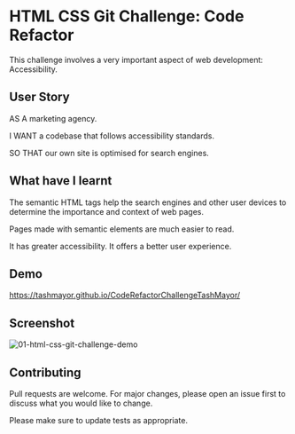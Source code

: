 # HTML CSS Git Challenge: Code Refactor

This challenge involves a very important aspect of web development: Accessibility.

## User Story
AS A marketing agency.

I WANT a codebase that follows accessibility standards.

SO THAT our own site is optimised for search engines.

## What have I learnt
The semantic HTML tags help the search engines and other user devices to determine the importance and context of web pages.

Pages made with semantic elements are much easier to read. 

It has greater accessibility. It offers a better user experience.

## Demo
https://tashmayor.github.io/CodeRefactorChallengeTashMayor/

## Screenshot
![01-html-css-git-challenge-demo](https://user-images.githubusercontent.com/56591001/197475903-7984e1b2-d002-47a0-b0a1-d54998490f17.png)

## Contributing
Pull requests are welcome. For major changes, please open an issue first to discuss what you would like to change.

Please make sure to update tests as appropriate.
